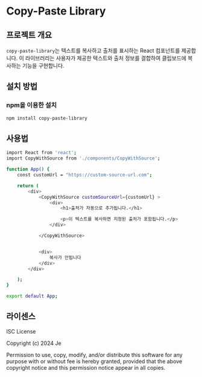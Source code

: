 # Copy-Paste Library

## 프로젝트 개요

`copy-paste-library`는 텍스트를 복사하고 출처를 표시하는 React 컴포넌트를 제공합니다. 이 라이브러리는 사용자가 제공한 텍스트와 출처 정보를 결합하여 클립보드에 복사하는 기능을 구현합니다.

## 설치 방법

### npm을 이용한 설치

```bash
npm install copy-paste-library
```

## 사용법

```bash
import React from 'react';
import CopyWithSource from './components/CopyWithSource';

function App() {
    const customUrl = "https://custom-source-url.com";

    return (
        <div>
            <CopyWithSource customSourceUrl={customUrl} >
                <div>
                    <h1>출처가 자동으로 추가됩니다.</h1>

                    <p>이 텍스트를 복사하면 지정된 출처가 포함됩니다.</p>
                </div>

            </CopyWithSource>


            <div>
                복사가 안됩니다
            </div>
        </div>

    );
}

export default App;

```

## 라이센스

ISC License

Copyright (c) 2024 Je

Permission to use, copy, modify, and/or distribute this software for any purpose with or without fee is hereby granted, provided that the above copyright notice and this permission notice appear in all copies.
